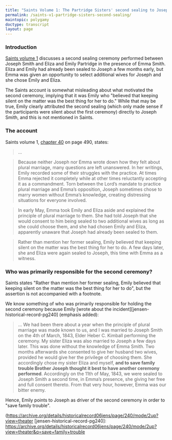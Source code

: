 ```yaml
---
title: "Saints Volume 1: The Partridge Sisters' second sealing to Joseph Smith"
permalink: /saints-v1-partridge-sisters-second-sealing/
maintopic: polygamy
doctype: transcript
layout: page
---
```


### Introduction

[Saints volume 1][saints-volume-1] discusses a second sealing ceremony
performed between Joseph Smith and Eliza and Emily Partridge in the presence
of Emma Smith.  Eliza and Emily had already been sealed to Joseph a few months
early, but Emma was given an opportunity to select additional wives for Joseph
and she chose Emily and Eliza.

The Saints account is somewhat misleading about what motivated the second
ceremony, implying that it was Emily who "believed that keeping silent on the
matter was the best thing for her to do."  While that may be true, Emily
clearly attributed the second sealing (which only made sense if the
participants were silent about the first ceremony) directly to Joseph Smith,
and this is not mentioned in Saints.

### The account

Saints volume 1, [chapter 40][saints-volume-1-chapter-40] on page 490, states:

> ...

> Because neither Joseph nor Emma wrote down how they felt about plural
> marriage, many questions are left unanswered. In her writings, Emily
> recorded some of their struggles with the practice. At times Emma rejected
> it completely while at other times reluctantly accepting it as a
> commandment. Torn between the Lord’s mandate to practice plural marriage and
> Emma’s opposition, Joseph sometimes chose to marry women without Emma’s
> knowledge, creating distressing situations for everyone involved.

> In early May, Emma took Emily and Eliza aside and explained the principle of
> plural marriage to them. She had told Joseph that she would consent to him
> being sealed to two additional wives as long as she could choose them, and
> she had chosen Emily and Eliza, apparently unaware that Joseph had already
> been sealed to them.

> Rather than mention her former sealing, Emily believed that keeping silent
> on the matter was the best thing for her to do. A few days later, she and
> Eliza were again sealed to Joseph, this time with Emma as a witness.

### Who was primarily responsible for the second ceremony?

Saints states "Rather than mention her former sealing, Emily believed that
keeping silent on the matter was the best thing for her to do", but the
assertion is not accompanied with a footnote.

We know something of who was primarily responsible for holding the second
ceremony because Emily [wrote about the
incident][jensen-historical-record-pg240] (emphasis added):

> ... We had been there about a year when the principle of plural marriage was
> made known to us, and I was married to Joseph Smith on the 4th of March,
> 1843, Elder Heber C. Kimball performing the ceremony. My sister Eliza was
> also married to Joseph a few days later. This was done without the knowledge
> of Emma Smith. Two months afterwards she consented to give her husband two
> wives, provided he would give her the privilege of choosing them. She
> accordingly chose my sister Eliza and myself, **and to save family trouble
> Brother Joseph thought it best to have another ceremony performed**.
> Accordingly on the 11th of May, 1843, we were sealed to Joseph Smith a
> second time, in Emma’s presence, she giving her free and full consent
> thereto. From that very hour, however, Emma was our bitter enemy.

Hence, Emily points to Joseph as driver of the second ceremony in order to
"save family trouble".

[saints-volume-1]: https://www.churchofjesuschrist.org/study/history/saints-v1?lang=eng
[saints-volume-1-chapter-40]: https://www.churchofjesuschrist.org/study/history/saints-v1/40-united-in-an-everlasting-covenant?lang=eng
(https://archive.org/details/historicalrecord06jens/page/240/mode/2up?view=theater
[jensen-historical-record-pg240]: https://archive.org/details/historicalrecord06jens/page/240/mode/2up?view=theater&q=save+family+trouble
